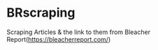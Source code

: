 # BRscraping
Scraping Articles &amp; the link to them from Bleacher Report(https://bleacherreport.com/)
